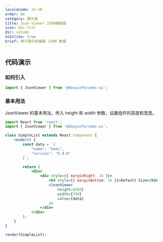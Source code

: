 ```yaml
---
localeCode: zh-CN
order: 86
category: 展示类
title: Json-Viewer JSON编辑器
icon: doc-list
dir: column
noInline: true
brief: 用于展示和编辑 JSON 数据
---
```


## 代码演示

### 如何引入

```jsx import
import { JsonViewer } from '@douyinfe/semi-ui';
```

### 基本用法

JsonViewer 的基本用法。传入 height 和 width 参数，设置组件的高度和宽度。

```jsx live=true dir="column" noInline=true
import React from 'react';
import { JsonViewer } from '@douyinfe/semi-ui';

class SimpleList extends React.Component {
    render() {
        const data = `{
            "name": "Semi",
            "version": "0.0.0"
        }`;

        return (
            <div>
                <div style={{ marginRight: 16 }}>
                    <h3 style={{ marginBottom: 16 }}>Default Size</h3>
                    <JsonViewer
                        height={400}
                        width={700}
                        value={data}
                    />
                </div>
            </div>
        );
    }
}

render(SimpleList);
```
